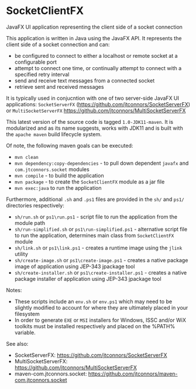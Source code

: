 # SocketClientFX
JavaFX UI application representing the client side of a socket connection

This application is written in Java using the JavaFX API.  It represents the client side of a socket connection and can:

   - be configured to connect to either a localhost or remote socket at a configurable port
   - attempt to connect one time, or continually attempt to connect with a specified retry interval
   - send and receive text messages from a connected socket
   - retrieve sent and received messages

It is typically used in conjucntion with one of two server-side JavaFX UI applications:
```SocketServerFX``` (https://github.com/jtconnors/SocketServerFX)
or
```MultiSocketServerFX``` https://github.com/jtconnors/MultiSocketServerFX

This latest version of the source code is tagged ```1.0-JDK11-maven```.  It is modularized and as its name suggests, works with JDK11
and is built with the ```apache maven``` build lifecycle system.

Of note, the following maven goals can be executed:

   - ```mvn clean```
   - ```mvn dependency:copy-dependencies``` - to pull down dependent ```javafx``` and ```com.jtconnors.socket``` modules
   - ```mvn compile``` - to build the application
   - ```mvn package``` - to create the ```SocketClientFX``` module as a jar file
   - ```mvn exec:java``` to run the application
   
Furthermore, additional ```.sh``` and ```.ps1``` files are provided in the ```sh/```
and ```ps1/``` directories respectively:
   - ```sh/run.sh``` or ```ps1\run.ps1``` - script file to run the application from the module path
   - ```sh/run-simplified.sh``` or ```ps1\run-simplified.ps1``` - alternative script file to run the application, determines main class from ```SocketClientFX``` module
   - ```sh/link.sh``` or ```ps1\link.ps1``` - creates a runtime image using the ```jlink``` utility
   - ```sh/create-image.sh``` or ```ps1\create-image.ps1``` - creates a native package image of application using JEP-343 jpackage tool
   - ```sh/create-installer.sh``` or ```ps1\create-installer.ps1``` - creates a native package installer of application using JEP-343 jpackage tool

Notes:
   - These scripts include an ```env.sh``` or ```env.ps1``` which may need to be slightly modified to account for where they are ultimately placed in your filesystem
   - In order to generate ```EXE``` or ```MSI``` installers for Windows, ISSC and/or WiX toolkits must be installed respectively and placed on the %PATH% variable.
   
See also:

- SocketServerFX: https://github.com/jtconnors/SocketServerFX
- MultiSocketServerFX: https://github.com/jtconnors/MultiSocketServerFX
- maven-com.jtconnors.socket: https://github.com/jtconnors/maven-com.jtconnors.socket
